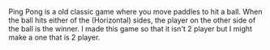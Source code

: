 Ping Pong is a old classic game where you move paddles to hit a ball. When the ball hits either of the (Horizontal) sides, the player on the other side of the ball is the winner.
I made this game so that it isn't 2 player but I might make a one that is 2 player.

